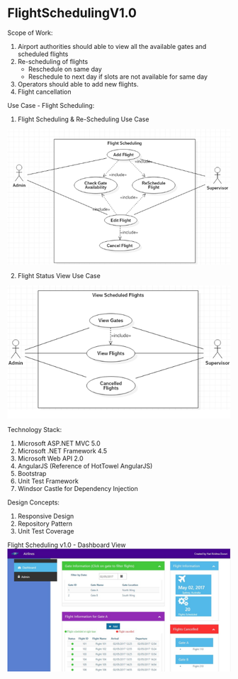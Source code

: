 # FlightSchedulingV1.0

Scope of Work:
1. Airport authorities should able to view all the available gates and scheduled flights
2. Re-scheduling of flights
   - Reschedule on same day
   - Reschedule to next day if slots are not available for same day
3. Operators should able to add new flights.
4. Flight cancellation

Use Case - Flight Scheduling:
1. Flight Scheduling & Re-Scheduling Use Case

![alt text](https://github.com/duvurih/FlightSchedulingV1.0/blob/master/FlightScheduling/FlightSchedulingProject/Content/images/Flight%20Scheduling%20UseCase1.png)

2. Flight Status View Use Case

![alt text](https://github.com/duvurih/FlightSchedulingV1.0/blob/master/FlightScheduling/FlightSchedulingProject/Content/images/View%20Flights%20UseCase2.png)

Technology Stack:
1. Microsoft ASP.NET MVC 5.0
2. Microsoft .NET Framework 4.5
3. Microsoft Web API 2.0
4. AngularJS (Reference of HotTowel AngularJS)
5. Bootstrap
6. Unit Test Framework
7. Windsor Castle for Dependency Injection

Design Concepts:
1. Responsive Design
2. Repository Pattern
3. Unit Test Coverage

Flight Scheduling v1.0 - Dashboard View
![alt text](https://github.com/duvurih/FlightSchedulingV1.0/blob/master/FlightScheduling/FlightSchedulingProject/Content/images/FlightSchedulingDashboard.jpg)
